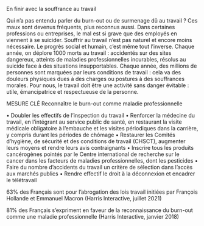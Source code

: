 En finir avec la souffrance au travail

Qui n’a pas entendu parler du burn-out ou de surmenage dû au travail ? Ces maux sont devenus fréquents, plus reconnus aussi. Dans certaines professions ou entreprises, le mal est si grave que des employés en viennent à se suicider. 
Souffrir au travail n’est pas naturel et encore moins nécessaire. Le progrès social et humain, c’est même tout l’inverse.
Chaque année, on déplore 1000 morts au travail : accidentés sur des sites dangereux, atteints de maladies professionnelles incurables, résolus au suicide face à des situations insupportables. Chaque année, des millions de personnes sont marquées par leurs conditions de travail : cela va des douleurs physiques dues à des charges ou postures à des souffrances morales. Pour nous, le travail doit être une activité sans danger évitable : utile, émancipatrice et respectueuse de la personne.

MESURE CLÉ
Reconnaître le burn-out comme maladie professionnelle

• Doubler les effectifs de l’inspection du travail
• Renforcer la médecine du travail, en l’intégrant au service public de santé, en restaurant la visite médicale obligatoire à l’embauche et les visites périodiques dans la carrière, y compris durant les périodes de chômage
• Restaurer les Comités d’hygiène, de sécurité et des conditions de travail (CHSCT), augmenter leurs moyens et rendre leurs avis contraignants
• Inscrire tous les produits cancérogènes pointés par le Centre international de recherche sur le cancer dans les facteurs de maladies professionnelles, dont les pesticides
• Faire du nombre d’accidents du travail un critère de sélection dans l’accès aux marchés publics
• Rendre effectif le droit à la déconnexion et encadrer le télétravail

63% des Français sont pour l’abrogation des lois travail initiées par François Hollande et Emmanuel Macron (Harris Interactive, juillet 2021)

81% des Français s’expriment en faveur de la reconnaissance du burn-out comme une maladie professionnelle (Harris Interactive, janvier 2018)